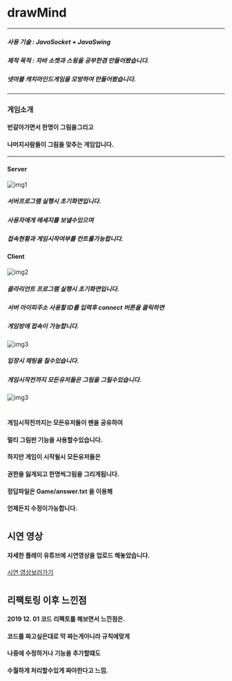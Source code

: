 # drawMind

---------------------------------------
##### 사용 기술 : JavaSocket + JavaSwing 
##### 제작 목적 : 자바 소켓과 스윙을 공부한겸 만들어봤습니다.
##### 넷마블 캐치마인드게임을 모방하여 만들어봤습니다.
---------------------------------------

### 게임소개

#### 번갈아가면서 한명이 그림을그리고 
#### 나머지사람들이 그림을 맞추는 게임입니다.

---------------------------------------

#### Server
![img1](./resource/drawserver1.gif)

##### 서버프로그램 실행시 초기화면입니다.
##### 사용자에게 메세지를 보낼수있으며
##### 접속현황과 게임시작여부를 컨트롤가능합니다.

#### Client
![img2](./resource/drawclient1.PNG)

##### 클라리언트 프로그램 실행시 초기화면입니다.
##### 서버 아이피주소 사용할 ID를 입력후 connect 버튼을 클릭하면
##### 게임방에 접속이 가능합니다.

![img3](./resource/drawclient2.gif)
##### 입장시 채팅을 칠수있습니다.
##### 게임시작전까지 모든유저들은 그림을 그릴수있습니다.

![img3](./resource/drawclient3.gif)

# 
# 
# 

#### 게임시작전까지는 모든유저들이 팬을 공유하여
#### 멀티 그림판 기능을 사용할수있습니다.
#### 하지만 게임이 시작될시 모든유저들은
#### 권한을 잃게되고 한명씩그림을 그리게됩니다.
#### 정답파일은 Game/answer.txt 을 이용해 
#### 언제든지 수정이가능합니다.
#
#
#

## 시연 영상
#### 자세한 플레이 유튜브에 시연영상을 업로드 해놓았습니다.
[시연 영상보러가기](https://www.youtube.com/watch?v=acnotbCLT2o "시연영상")

#
#
#
## 리팩토링 이후 느낀점
#### 2019 12. 01 코드 리펙토를 해보면서 느낀점은.
#### 코드를 짜고싶은대로 막 짜는게아니라 규칙에맞게
#### 나중에 수정하거나 기능을 추가할떄도
#### 수월하게 처리할수있게 짜야한다고 느낌.
